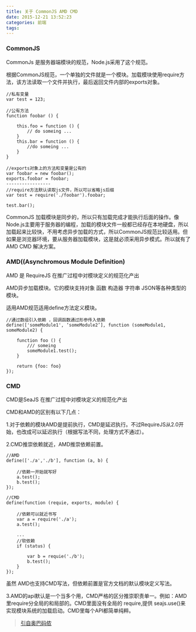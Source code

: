 ```yaml
---
title: 关于 CommonJS AMD CMD
date: 2015-12-21 13:52:23
categories: 前端
tags: 
---
```

### CommonJS

CommonJs 是服务器端模块的规范，Node.js采用了这个规范。

根据CommonJS规范，一个单独的文件就是一个模块。加载模块使用require方法，该方法读取一个文件并执行，最后返回文件内部的exports对象。

<!--more-->

```
//私有变量
var test = 123;

//公有方法
function foobar () {

    this.foo = function () {
        // do someing ...
    }
    this.bar = function () {
        //do someing ...
    }
}

//exports对象上的方法和变量是公有的
var foobar = new foobar();
exports.foobar = foobar;
-----------------
//require方法默认读取js文件，所以可以省略js后缀
var test = require('./foobar').foobar;

test.bar();
```
CommonJS 加载模块是同步的，所以只有加载完成才能执行后面的操作。像Node.js主要用于服务器的编程，加载的模块文件一般都已经存在本地硬盘，所以加载起来比较快，不用考虑异步加载的方式，所以CommonJS规范比较适用。但如果是浏览器环境，要从服务器加载模块，这是就必须采用异步模式。所以就有了 AMD  CMD 解决方案。

### AMD((Asynchromous Module Definition)

AMD 是 RequireJS 在推广过程中对模块定义的规范化产出

AMD异步加载模块。它的模块支持对象 函数 构造器 字符串 JSON等各种类型的模块。

适用AMD规范适用define方法定义模块。
```
//通过数组引入依赖 ，回调函数通过形参传入依赖
define(['someModule1', ‘someModule2’], function (someModule1, someModule2) {

    function foo () {
        /// someing
        someModule1.test();
    }

    return {foo: foo}
});
```
### CMD

CMD是SeaJS 在推广过程中对模块定义的规范化产出

CMD和AMD的区别有以下几点：

1.对于依赖的模块AMD是提前执行，CMD是延迟执行。不过RequireJS从2.0开始，也改成可以延迟执行（根据写法不同，处理方式不通过）。

2.CMD推崇依赖就近，AMD推崇依赖前置。
```
//AMD
define(['./a','./b'], function (a, b) {

    //依赖一开始就写好
    a.test();
    b.test();
});

//CMD
define(function (requie, exports, module) {
    
    //依赖可以就近书写
    var a = require('./a');
    a.test();
    
    ...
    //软依赖
    if (status) {
    
        var b = requie('./b');
        b.test();
    }
});
```
虽然 AMD也支持CMD写法，但依赖前置是官方文档的默认模块定义写法。

3.AMD的api默认是一个当多个用，CMD严格的区分推崇职责单一。例如：AMD里require分全局的和局部的。CMD里面没有全局的 require,提供 seajs.use()来实现模块系统的加载启动。CMD里每个API都简单纯粹。

>[引自奥巴码侬](https://my.oschina.net/felumanman/blog/263330?p=1)